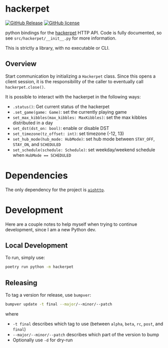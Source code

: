# hackerpet

[![GitHub Release](https://img.shields.io/github/release/thurstonsand/hackerpet?style=flat-square)](https://github.com/thurstonsand/hackerpet/releases)
[![GitHub license](https://img.shields.io/github/license/thurstonsand/hackerpet?style=flat-square)](https://github.com/thurstonsand/hackerpet/blob/main/LICENSE)


python bindings for the [hackerpet](https://docs.particle.io/reference/device-os/libraries/h/hackerpet_plus/) HTTP API. Code is fully documented, so see `src/hackerpet/__init__.py` for more information.

This is strictly a library, with no executable or CLI.

## Overview

Start communication by initializing a `Hackerpet` class. Since this opens a client session, it is the responsibility of the caller to eventually call `hackerpet.close()`.

It is possible to interact with the hackerpet in the following ways:

* `.status()`: Get current status of the hackerpet
* `.set_game(game: Game)`: set the currently playing game
* `set_max_kibbles(max_kibbles: MaxKibbles)`: set the max kibbles distributed in a day
* `set_dst(dst_on: bool)`: enable or disable DST
* `set_timezone(tz_offset: int)`: set timezone (-12, 13)
* `set_hub_mode(hub_mode: HubMode)`: set hub mode between `STAY_OFF`, `STAY_ON`, and `SCHEDULED`
* `set_schedule(schedule: Schedule)`: set weekday/weekend schedule when `HubMode == SCHEDULED`

# Dependencies

The only dependency for the project is [`aiohttp`](https://docs.aiohttp.org/en/stable/).

# Development

Here are a couple notes to help myself when trying to continue development, since I am a new Python dev.

## Local Development

To run, simply use:

```sh
poetry run python -m hackerpet
```

## Releasing

To tag a version for release, use `bumpver`:

```sh
bumpver update -t final --major/--minor/--patch
```

where 

* `-t final` describes which tag to use (between `alpha`, `beta`, `rc`, `post`, and `final`)
* `--major/--minor/--patch` describes which part of the version to bump
* Optionally use `-d` for dry-run

